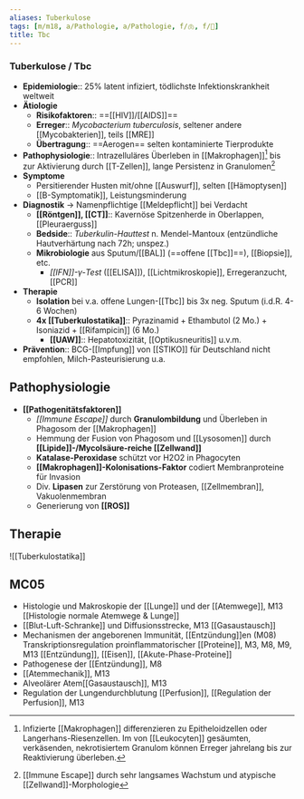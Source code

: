 ```yaml
---
aliases: Tuberkulose
tags: [m/m18, a/Pathologie, a/Pathologie, f/🫁, f/🦠]
title: Tbc
---
```

### Tuberkulose / Tbc
- **Epidemiologie**:: 25% latent infiziert, tödlichste Infektionskrankheit weltweit
- **Ätiologie**
	- **Risikofaktoren**:: ==[[HIV]]/[[AIDS]]==
	- **Erreger**:: *Mycobacterium tuberculosis*, seltener andere [[Mycobakterien]], teils [[MRE]]
	- **Übertragung**:: ==Aerogen== selten kontaminierte Tierprodukte
- **Pathophysiologie**:: Intrazelluläres Überleben in [[Makrophagen]][^1] bis zur Aktivierung durch [[T-Zellen]], lange Persistenz in Granulomen[^2]
- **Symptome**
	- Persitierender Husten mit/ohne [[Auswurf]], selten [[Hämoptysen]]
	- [[B-Symptomatik]], Leistungsminderung
- **Diagnostik** → Namenpflichtige [[Meldepflicht]] bei Verdacht
	- **[[Röntgen]], [[CT]]**:: Kavernöse Spitzenherde in Oberlappen, [[Pleuraerguss]]
	- **Bedside**:: *Tuberkulin-Hauttest* n. Mendel-Mantoux (entzündliche Hautverhärtung nach 72h; unspez.)
	- **Mikrobiologie** aus Sputum/[[BAL]] (==offene [[Tbc]]==), [[Biopsie]], etc.
		- *[[IFN]]-γ-Test* ([[ELISA]]), [[Lichtmikroskopie]], Erregeranzucht, [[PCR]]
- **Therapie**
	- **Isolation** bei v.a. offene Lungen-[[Tbc]] bis 3x neg. Sputum (i.d.R. 4-6 Wochen)
	- **4x [[Tuberkulostatika]]**:: Pyrazinamid + Ethambutol (2 Mo.) + Isoniazid + [[Rifampicin]] (6 Mo.)
		- **[[UAW]]**:: Hepatotoxizität, [[Optikusneuritis]] u.v.m.
- **Prävention**:: BCG-[[Impfung]] von [[STIKO]] für Deutschland nicht empfohlen, Milch-Pasteurisierung u.a.

## Pathophysiologie
- **[[Pathogenitätsfaktoren]]**
	- *[[Immune Escape]]* durch **Granulombildung** und Überleben in Phagosom der [[Makrophagen]]
	- Hemmung der Fusion von Phagosom und [[Lysosomen]] durch **[[Lipide]]-/Mycolsäure-reiche [[Zellwand]]**
	- **Katalase-Peroxidase** schützt vor H2O2 in Phagocyten
	- **[[Makrophagen]]-Kolonisations-Faktor** codiert Membranproteine für Invasion
	- Div. **Lipasen** zur Zerstörung von Proteasen, [[Zellmembran]], Vakuolenmembran
	- Generierung von **[[ROS]]**

## Therapie
![[Tuberkulostatika]]

## MC05
- Histologie und Makroskopie der [[Lunge]] und der [[Atemwege]], M13 [[Histologie normale Atemwege & Lunge]]
- [[Blut-Luft-Schranke]] und Diffusionsstrecke, M13 [[Gasaustausch]]
- Mechanismen der angeborenen Immunität, [[Entzündung]]en (M08) Transkriptionsregulation proinflammatorischer [[Proteine]], M3, M8, M9, M13 [[Entzündung]], [[Eisen]], [[Akute-Phase-Proteine]]
- Pathogenese der [[Entzündung]], M8
- [[Atemmechanik]], M13 
- Alveolärer Atem[[Gasaustausch]], M13 
- Regulation der Lungendurchblutung [[Perfusion]], [[Regulation der Perfusion]], M13

[^1]: Infizierte [[Makrophagen]] differenzieren zu Epitheloidzellen oder Langerhans-Riesenzellen. Im von [[Leukocyten]] gesäumten, verkäsenden, nekrotisiertem Granulom können Erreger jahrelang bis zur Reaktivierung überleben.
[^2]: [[Immune Escape]] durch sehr langsames Wachstum und atypische [[Zellwand]]-Morphologie
